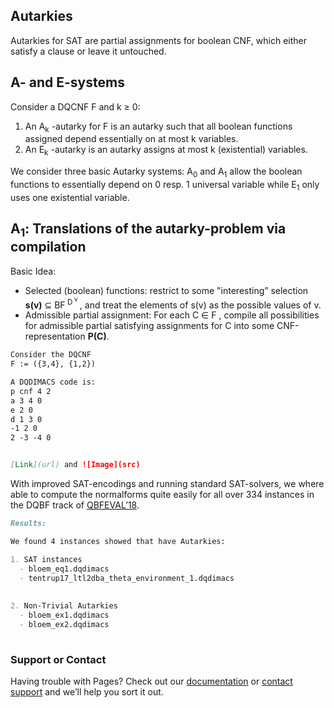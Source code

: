 ## Autarkies
Autarkies for SAT are partial assignments for boolean CNF, which either satisfy a clause or leave it untouched.

## A- and E-systems

Consider a DQCNF F and k ≥ 0:
1. An A<sub>k</sub> -autarky for F is an autarky such that all boolean functions assigned
depend essentially on at most k variables.
2. An E<sub>k</sub> -autarky is an autarky assigns at most k (existential) variables.

We consider three basic Autarky systems:
A<sub>0</sub> and A<sub>1</sub> allow the boolean functions to essentially depend on 0 resp. 1 universal variable
while E<sub>1</sub> only uses one existential variable.

##  A<sub>1</sub>: Translations of the autarky-problem via compilation

Basic Idea: 
 -  Selected (boolean) functions: restrict to some "interesting” selection **s(v)** &sube; BF<sup> D<sup> v</sup> </sup>, and treat the elements of s(v) as the possible values of v. 
 - Admissible partial assignment: For each C &isin; F , compile all possibilities for admissible partial satisfying
assignments for C into some CNF-representation **P(C)**.

```markdown
Consider the DQCNF 
F := ({3,4}, {1,2})

A DQDIMACS code is:
p cnf 4 2
a 3 4 0
e 2 0
d 1 3 0
-1 2 0
2 -3 -4 0


[Link](url) and ![Image](src)
```
With improved SAT-encodings and running standard SAT-solvers, we where
able to compute the normalforms quite easily for all over 334 instances in the
DQBF track of [QBFEVAL’18](http://www.qbflib.org/qbfeval18.php).

```markdown
Results:

We found 4 instances showed that have Autarkies:

1. SAT instances 
  - bloem_eq1.dqdimacs
  - tentrup17_ltl2dba_theta_environment_1.dqdimacs
  
  
2. Non-Trivial Autarkies
  - bloem_ex1.dqdimacs
  - bloem_ex2.dqdimacs
  
```

### Support or Contact

Having trouble with Pages? Check out our [documentation](https://help.github.com/categories/github-pages-basics/) or [contact support](https://github.com/contact) and we’ll help you sort it out.
